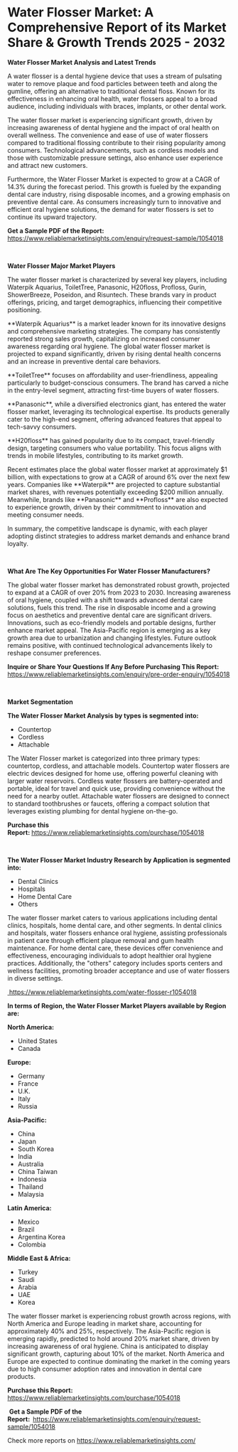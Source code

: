 <p><h1>Water Flosser Market: A Comprehensive Report of its Market Share & Growth Trends 2025 - 2032</h1></p><p><strong>Water Flosser Market Analysis and Latest Trends</strong></p>
<p><p>A water flosser is a dental hygiene device that uses a stream of pulsating water to remove plaque and food particles between teeth and along the gumline, offering an alternative to traditional dental floss. Known for its effectiveness in enhancing oral health, water flossers appeal to a broad audience, including individuals with braces, implants, or other dental work.</p><p>The water flosser market is experiencing significant growth, driven by increasing awareness of dental hygiene and the impact of oral health on overall wellness. The convenience and ease of use of water flossers compared to traditional flossing contribute to their rising popularity among consumers. Technological advancements, such as cordless models and those with customizable pressure settings, also enhance user experience and attract new customers.</p><p>Furthermore, the Water Flosser Market is expected to grow at a CAGR of 14.3% during the forecast period. This growth is fueled by the expanding dental care industry, rising disposable incomes, and a growing emphasis on preventive dental care. As consumers increasingly turn to innovative and efficient oral hygiene solutions, the demand for water flossers is set to continue its upward trajectory.</p></p>
<p><strong>Get a Sample PDF of the Report:&nbsp;</strong> <a href="https://www.reliablemarketinsights.com/enquiry/request-sample/1054018?utm_campaign=2566&utm_medium=2&utm_source=Github&utm_content=ia&utm_term=03032025&utm_id=water-flosser">https://www.reliablemarketinsights.com/enquiry/request-sample/1054018</a></p>
<p>&nbsp;</p>
<p><strong>Water Flosser Major Market Players</strong></p>
<p><p>The water flosser market is characterized by several key players, including Waterpik Aquarius, ToiletTree, Panasonic, H20floss, Profloss, Gurin, ShowerBreeze, Poseidon, and Risuntech. These brands vary in product offerings, pricing, and target demographics, influencing their competitive positioning.</p><p>**Waterpik Aquarius** is a market leader known for its innovative designs and comprehensive marketing strategies. The company has consistently reported strong sales growth, capitalizing on increased consumer awareness regarding oral hygiene. The global water flosser market is projected to expand significantly, driven by rising dental health concerns and an increase in preventive dental care behaviors.</p><p>**ToiletTree** focuses on affordability and user-friendliness, appealing particularly to budget-conscious consumers. The brand has carved a niche in the entry-level segment, attracting first-time buyers of water flossers.</p><p>**Panasonic**, while a diversified electronics giant, has entered the water flosser market, leveraging its technological expertise. Its products generally cater to the high-end segment, offering advanced features that appeal to tech-savvy consumers.</p><p>**H20floss** has gained popularity due to its compact, travel-friendly design, targeting consumers who value portability. This focus aligns with trends in mobile lifestyles, contributing to its market growth.</p><p>Recent estimates place the global water flosser market at approximately $1 billion, with expectations to grow at a CAGR of around 6% over the next few years. Companies like **Waterpik** are projected to capture substantial market shares, with revenues potentially exceeding $200 million annually. Meanwhile, brands like **Panasonic** and **Profloss** are also expected to experience growth, driven by their commitment to innovation and meeting consumer needs.</p><p>In summary, the competitive landscape is dynamic, with each player adopting distinct strategies to address market demands and enhance brand loyalty.</p></p>
<p>&nbsp;</p>
<p><strong>What Are The Key Opportunities For Water Flosser Manufacturers?</strong></p>
<p><p>The global water flosser market has demonstrated robust growth, projected to expand at a CAGR of over 20% from 2023 to 2030. Increasing awareness of oral hygiene, coupled with a shift towards advanced dental care solutions, fuels this trend. The rise in disposable income and a growing focus on aesthetics and preventive dental care are significant drivers. Innovations, such as eco-friendly models and portable designs, further enhance market appeal. The Asia-Pacific region is emerging as a key growth area due to urbanization and changing lifestyles. Future outlook remains positive, with continued technological advancements likely to reshape consumer preferences.</p></p>
<p><strong>Inquire or Share Your Questions If Any Before Purchasing This Report:</strong> <a href="https://www.reliablemarketinsights.com/enquiry/pre-order-enquiry/1054018?utm_campaign=2566&utm_medium=2&utm_source=Github&utm_content=ia&utm_term=03032025&utm_id=water-flosser">https://www.reliablemarketinsights.com/enquiry/pre-order-enquiry/1054018</a></p>
<p>&nbsp;</p>
<p><strong>Market Segmentation</strong></p>
<p><strong>The Water Flosser Market Analysis by types is segmented into:</strong></p>
<p><ul><li>Countertop</li><li>Cordless</li><li>Attachable</li></ul></p>
<p><p>The Water Flosser market is categorized into three primary types: countertop, cordless, and attachable models. Countertop water flossers are electric devices designed for home use, offering powerful cleaning with larger water reservoirs. Cordless water flossers are battery-operated and portable, ideal for travel and quick use, providing convenience without the need for a nearby outlet. Attachable water flossers are designed to connect to standard toothbrushes or faucets, offering a compact solution that leverages existing plumbing for dental hygiene on-the-go.</p></p>
<p><strong>Purchase this Report:&nbsp;</strong><a href="https://www.reliablemarketinsights.com/purchase/1054018?utm_campaign=2566&utm_medium=2&utm_source=Github&utm_content=ia&utm_term=03032025&utm_id=water-flosser">https://www.reliablemarketinsights.com/purchase/1054018</a></p>
<p>&nbsp;</p>
<p><strong>The Water Flosser Market Industry Research by Application is segmented into:</strong></p>
<p><ul><li>Dental Clinics</li><li>Hospitals</li><li>Home Dental Care</li><li>Others</li></ul></p>
<p><p>The water flosser market caters to various applications including dental clinics, hospitals, home dental care, and other segments. In dental clinics and hospitals, water flossers enhance oral hygiene, assisting professionals in patient care through efficient plaque removal and gum health maintenance. For home dental care, these devices offer convenience and effectiveness, encouraging individuals to adopt healthier oral hygiene practices. Additionally, the "others" category includes sports centers and wellness facilities, promoting broader acceptance and use of water flossers in diverse settings.</p></p>
<p><a href="https://www.reliablemarketinsights.com/water-flosser-r1054018?utm_campaign=2566&utm_medium=2&utm_source=Github&utm_content=ia&utm_term=03032025&utm_id=water-flosser">&nbsp;https://www.reliablemarketinsights.com/water-flosser-r1054018</a></p>
<p><strong>In terms of Region, the Water Flosser Market Players available by Region are:</strong></p>
<p>
    <p> <strong> North America: </strong>
        <ul>
            <li>United States</li>
            <li>Canada</li>
        </ul>
        </p> 
    <p> <strong> Europe: </strong>
        <ul>
            <li>Germany</li>
            <li>France</li>
            <li>U.K.</li>
            <li>Italy</li>
            <li>Russia</li>
        </ul>
        </p> 
    <p> <strong> Asia-Pacific: </strong>
        <ul>
            <li>China</li>
            <li>Japan</li>
            <li>South Korea</li>
            <li>India</li>
            <li>Australia</li>
            <li>China Taiwan</li>
            <li>Indonesia</li>
            <li>Thailand</li>
            <li>Malaysia</li>
        </ul>
        </p> 
    <p> <strong> Latin America: </strong>
        <ul>
            <li>Mexico</li>
            <li>Brazil</li>
            <li>Argentina Korea</li>
            <li>Colombia</li>
        </ul>
        </p> 
    <p> <strong> Middle East & Africa: </strong>
        <ul>
            <li>Turkey</li>
            <li>Saudi</li>
            <li>Arabia</li>
            <li>UAE</li>
            <li>Korea</li>
        </ul>
    </p>
    </p>
<p><p>The water flosser market is experiencing robust growth across regions, with North America and Europe leading in market share, accounting for approximately 40% and 25%, respectively. The Asia-Pacific region is emerging rapidly, predicted to hold around 20% market share, driven by increasing awareness of oral hygiene. China is anticipated to display significant growth, capturing about 10% of the market. North America and Europe are expected to continue dominating the market in the coming years due to high consumer adoption rates and innovation in dental care products.</p></p>
<p><strong>Purchase this Report: </strong><a href="https://www.reliablemarketinsights.com/purchase/1054018?utm_campaign=2566&utm_medium=2&utm_source=Github&utm_content=ia&utm_term=03032025&utm_id=water-flosser">https://www.reliablemarketinsights.com/purchase/1054018</a></p>
<p>&nbsp;<strong>Get a Sample PDF of the Report:&nbsp;&nbsp;</strong><a href="https://www.reliablemarketinsights.com/enquiry/request-sample/1054018?utm_campaign=2566&utm_medium=2&utm_source=Github&utm_content=ia&utm_term=03032025&utm_id=water-flosser">https://www.reliablemarketinsights.com/enquiry/request-sample/1054018</a></p>
<p><strong></strong></p>
<p>Check more reports on <a href="https://www.reliablemarketinsights.com/?utm_campaign=2566&utm_medium=2&utm_source=Github&utm_content=ia&utm_term=03032025&utm_id=water-flosser">https://www.reliablemarketinsights.com/</a></p>
